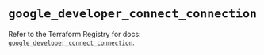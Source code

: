 # `google_developer_connect_connection`

Refer to the Terraform Registry for docs: [`google_developer_connect_connection`](https://registry.terraform.io/providers/hashicorp/google/6.47.0/docs/resources/developer_connect_connection).
